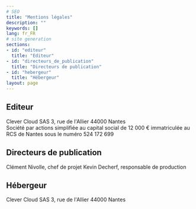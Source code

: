 ```yaml
---
# SEO
title: "Mentions légales"
description: ""
keywords: []
lang: fr_FR
# site generation
sections:
- id: "editeur"
  title: "Editeur"
- id: "directeurs_de_publication"
  title: "Directeurs de publication"
- id: "hebergeur"
  title: "Hébergeur"
layout: page
---
```


## Editeur

Clever Cloud SAS
3, rue de l'Allier
44000 Nantes
<br/>
Société par actions simplifiée au capital social de 12 000 €
immatriculée au RCS de Nantes sous le numéro 524 172 699
 
## Directeurs de publication

Clément Nivolle, chef de projet
Kevin Decherf, responsable de production
 
## Hébergeur

Clever Cloud SAS
3, rue de l'Allier
44000 Nantes
